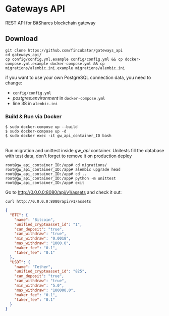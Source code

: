 # Gateways API
REST API for BitShares blockchain gateway

## Download
```shell script
git clone https://github.com/fincubator/gateways_api
cd gateways_api/
cp config/config.yml.example config/config.yml && cp docker-compose.yml.example docker-compose.yml && cp migrations/alembic.ini.example migrations/alembic.ini
```

if you want to use your own PostgreSQL connection data, you need to change:
* `config/config.yml`
* *postgres:environment* in `docker-compose.yml`
* line 38 in `alembic.ini`

### Build & Run via Docker

```shell script
$ sudo docker-compose up --build 
$ sudo docker-compose up -d 
$ sudo docker exec -it gw_api_container_ID bash
```

\
Run migration and unittest inside *gw_api* container. 
Unitests fill the database with test data, don't forget to remove it on production deploy
```shell script
root@gw_api_container_ID:/app# cd migrations/
root@gw_api_container_ID:/app# alembic upgrade head
root@gw_api_container_ID:/app# cd ..
root@gw_api_container_ID:/app# python -m unittest
root@gw_api_container_ID:/app# exit
```

Go to http://0.0.0.0:8080/api/v1/assets and check it out:

`curl http://0.0.0.0:8080/api/v1/assets`

```json
{
  "BTC": {
    "name": "Bitcoin",
    "unified_cryptoasset_id": "1",
    "can_deposit": "true",
    "can_withdraw": "true",
    "min_withdraw": "0.0018",
    "max_withdraw": "1000.0",
    "maker_fee": "0.1",
    "taker_fee": "0.1"
  },
  "USDT": {
    "name": "Tether",
    "unified_cryptoasset_id": "825",
    "can_deposit": "true",
    "can_withdraw": "true",
    "min_withdraw": "5.0",
    "max_withdraw": "100000.0",
    "maker_fee": "0.1",
    "taker_fee": "0.1"
  }
}
```
